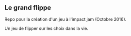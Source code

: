 ## Le grand flippe

Repo pour la création d'un jeu à l'impact jam (Octobre 2016).

Un jeu de flipper sur les choix dans la vie.